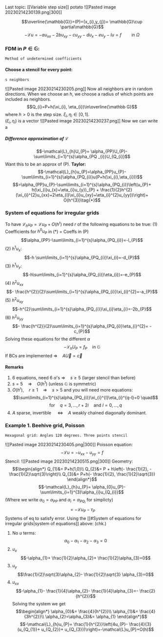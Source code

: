 Last topic: [[Variable step size]]
	potato
![[Pasted image 20230214230139.png|300]]

$$\overline{\mathbb{G}}=(P)=(x_{i},y_{j})= \mathbb{G}\cup \partial\mathbb{G}$$
$$-\mathcal{L} u =-au_{xx}-2bu_{xy}-cu_{yy}-du_{x}-eu_{y}-lu=f \quad \quad \text{in } \Omega\tag{P}$$
### FDM in $P\in \mathbb{G}:$
	Method of undetermined coefficients

#### Choose a stencil for every point:
	s neighbors

![[Pasted image 20230214230205.png]]
Now all neighbors are in random directions. When we choose an $h$, we choose a radius of which points are included as neighbors.
$$Q_{i}=P+h(\xi_{i}, \eta_{i})\in\overline{\mathbb G}$$
where $h>0$ is the step size. $\xi_{i}, \eta_{i}\in[0,1]$.  
$(\xi_{i}, \eta_i)$ is a vector
![[Pasted image 20230214230237.png]]
Now we can write a 

##### **Difference approximation of $\mathcal{L}$**
$$-\mathcal{L}_{h}U_{P}= \alpha_{PP}U_{P}- \sum\limits_{i=1}^{s}\alpha_{PQ _{i}}U_{Q_{i}}$$
Want this to be an approx of (P).
**Taylor:**
$$-\mathcal{L}_{h}u_{P}=\alpha_{PP}u_{P}-\sum\limits_{i=1}^{s}\alpha_{PQ_{i}}u(P+h(\xi_{i},\eta_{i}))$$
$$=\alpha_{PP}u_{P}-\sum\limits_{i=1}^{s}\alpha_{PQ_{i}}\left(u_{P}+ h(\xi_{i}u_{x}+\eta_{i}u_{y})_{P} + \frac{1}{2}h^{2}(\xi_{i}^{2}u_{xx}+2\eta_{i}\xi_{i}u_{xy}+\eta_{i}^{2}u_{yy})\right)+ O(h^{3})\tag{*}$$

### System of equations for irregular grids
To have $\mathcal{L}_{h}u_{P}=\mathcal{L}u_{P}+ O(h^{r})$ need $r$ of the following equations to be true:
(1) Coefficients for $h^{0}u_{P}$ in $(*)$ = Coeffs in (P)
$$\alpha_{PP}-\sum\limits_{i=1}^{s}\alpha_{PQ_{i}}=-l_{P}$$
(2) $h^{1}u_{x}$:
$$-h \sum\limits_{i=1}^{s}\alpha_{PQ_{i}}\xi_{i}=-d_{P}$$
(3) $h^{1}u_{y}$:
$$-h\sum\limits_{i=1}^{s}\alpha_{PQ_{i}}\eta_{i})=-e_{P}$$
(4) $h^{2}u_{xx}$
$$- \frac{h^{2}}{2}\sum\limits_{i=1}^{s}\alpha_{PQ_{i}}\xi_{i}^{2}=-a_{P}$$
(5) $h^{2}u_{xy}$ 
$$-h^{2}\sum\limits_{i=1}^{s}\alpha_{PQ_{i}}\xi_{i}\eta_{i}=-2b_{P}$$
(6) $h^{2}u_{yy}$
$$- \frac{h^{2}}{2}\sum\limits_{i=1}^{s}\alpha_{PQ_{i}}\eta_{i}^{2}= -c_{P}$$
Solving these equations for the different $\alpha$
$$-\mathcal{L}_{h}U_{P}=f_{P} \quad \text{in }\mathbb{G} \tag{Ph}$$
If BCs are implemented $\Rightarrow\quad A \vec{U}=\vec{c}$

#### Remarks
1. 6 equations, need  6 $\alpha$'s $\Rightarrow\quad s\ge 5$  (larger stencil than before)
2. $s=5 \quad\Rightarrow\quad O(h^{1})$     (unless $\mathbb{G}$ is symmetric)
3. $O(h^{r}), \quad r\ge1 \quad\Rightarrow\quad s>5$  and you will need more equations:
$$\sum\limits_{i=1}^{s}\alpha_{PQ_{i}}\xi_{i}^{l}\eta_{i}^{q-l}=0 \quad$$
$$\text{for}\quad q=3,\dots,r+2i \quad \text{and } l=0,\dots,q$$
4. $A$ sparse, invertible  $\quad\Leftrightarrow\quad A$ weakly chained diagonally dominant.

### Example 1. Beehive grid, Poisson
	Hexagonal grid: Angles 120 degrees. Three points stencil

![[Pasted image 20230214230405.png|300]]
Poisson equation:
$$-\mathcal{L}u=-u_{xx}-u_{yy}=f$$
Stencil:
![[Pasted image 20230214230515.png|300]]
Geometry:
$$\begin{align*}
Q_{1}&= P+h(1,0)\\
Q_{2}&= P + h\left(- \frac{1}{2}, - \frac{1}{2}\sqrt{3}\right)\\
Q_{3}&= P+h(- \frac{1}{2}, \frac{1}{2}\sqrt{3})
\end{align*}$$
$$-\mathcal{L}_{h}u_{P}= \alpha_{0}u_{P}-\sum\limits_{i=1}^{3}\alpha_{i}u_{Q_{i}}$$
(Where we write $\alpha_{0}=\alpha_{PP}$ and $\alpha_{i}=\alpha_{PQ_{i}}$ for simplicty)
$$=-\mathcal{L}u_{P}-\tau_{P}$$
Systems of eq to satisfy error. Using the [[#System of equations for irregular grids|system of equations]] above: (chk.)
1. No $u$ terms:
$$\alpha_{0}-\alpha_{1}-\alpha_{2}-\alpha_{3}=0$$
2. $u_{x}$
   $$-\alpha_{1}+ \frac{1}{2}\alpha_{2}+ \frac{1}{2}\alpha_{3}=0$$
3. $u_{y}$
$$\frac{1}{2}\sqrt{3}\alpha_{2}- \frac{1}{2}\sqrt{3} \alpha_{3}=0$$
4. $u_{xx}$
$$-\alpha_{1}- \frac{1}{4}\alpha_{2}- \frac{1}{4}\alpha_{3}=- \frac{2}{h^{2}}$$
Solving the system we get
$$\begin{align*}
\alpha_{0}&= \frac{4}{h^{2}}\\
\alpha_{1}&= \frac{4}{3h^{2}}\\
\alpha_{2}=\alpha_{3}&= \alpha_{1}
\end{align*}$$
$$-\mathcal{L}_{h}u_{P}= \frac{1}{h^{2}}\left(4u_{P}- \frac{4}{3}(u_{Q_{1}}+ u_{Q_{2}}+ u_{Q_{3}})\right)=-\mathcal{L}u_{P}+O(h)$$


